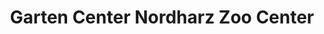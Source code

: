 ---
title: "Garten Center Nordharz Zoo Center"
url: /salzgitter/garten-center-nordharz-zoo-center/
shop: Allgemein
---